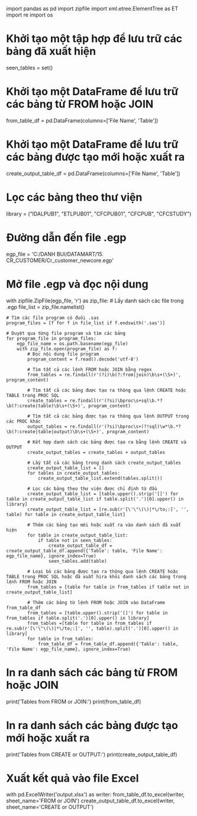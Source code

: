 import pandas as pd
import zipfile
import xml.etree.ElementTree as ET
import re
import os

# Khởi tạo một tập hợp để lưu trữ các bảng đã xuất hiện
seen_tables = set()

# Khởi tạo một DataFrame để lưu trữ các bảng từ FROM hoặc JOIN
from_table_df = pd.DataFrame(columns=['File Name', 'Table'])

# Khởi tạo một DataFrame để lưu trữ các bảng được tạo mới hoặc xuất ra
create_output_table_df = pd.DataFrame(columns=['File Name', 'Table'])

# Lọc các bảng theo thư viện
library = ("IDALPUB1", "ETLPUB01", "CFCPUB01", "CFCPUB", "CFCSTUDY")

# Đường dẫn đến file .egp
egp_file = 'C:/DANH BUI/DATAMART/15. CR_CUSTOMER/Cr_customer_newcore.egp'

# Mở file .egp và đọc nội dung
with zipfile.ZipFile(egp_file, 'r') as zip_file:
    # Lấy danh sách các file trong .egp
    file_list = zip_file.namelist()

    # Tìm các file program có đuôi .sas
    program_files = [f for f in file_list if f.endswith('.sas')]

    # Duyệt qua từng file program và tìm các bảng
    for program_file in program_files:
        egp_file_name = os.path.basename(egp_file)
        with zip_file.open(program_file) as f:
            # Đọc nội dung file program
            program_content = f.read().decode('utf-8')

            # Tìm tất cả các lệnh FROM hoặc JOIN bằng regex
            from_tables = re.findall(r'(?i)\b(?:from|join)\b\s+(\S+)', program_content)

            # Tìm tất cả các bảng được tạo ra thông qua lệnh CREATE hoặc TABLE trong PROC SQL
            create_tables = re.findall(r'(?si)\bproc\s+sql\b.*?\b(?:create|table)\b\s+(\S+)', program_content)

            # Tìm tất cả các bảng được tạo ra thông qua lệnh OUTPUT trong các PROC khác
            output_tables = re.findall(r'(?si)\bproc\s+(?!sql)\w*\b.*?\b(?:create|table|output)\b\s+(\S+)', program_content)

            # Kết hợp danh sách các bảng được tạo ra bằng lệnh CREATE và OUTPUT
            create_output_tables = create_tables + output_tables

            # Lấy tất cả các bảng trong danh sách create_output_tables
            create_output_table_list = []
            for tables in create_output_tables:
                create_output_table_list.extend(tables.split())

            # Lọc các bảng theo thư viện được chỉ định từ đầu
            create_output_table_list = [table.upper().strip('[]') for table in create_output_table_list if table.split('.')[0].upper() in library]
            create_output_table_list = [re.sub(r'[\'\"\(\)|*\/to;:]', '', table) for table in create_output_table_list]

            # Thêm các bảng tạo mới hoặc xuất ra vào danh sách đã xuất hiện
            for table in create_output_table_list:
                if table not in seen_tables:
                    create_output_table_df = create_output_table_df.append({'Table': table, 'File Name': egp_file_name}, ignore_index=True)
                    seen_tables.add(table)

            # Loại bỏ các bảng được tạo ra thông qua lệnh CREATE hoặc TABLE trong PROC SQL hoặc đã xuất hira khỏi danh sách các bảng trong lệnh FROM hoặc JOIN
            from_tables = [table for table in from_tables if table not in create_output_table_list]

            # Thêm các bảng từ lệnh FROM hoặc JOIN vào DataFrame from_table_df
            from_tables = [table.upper().strip('[]') for table in from_tables if table.split('.')[0].upper() in library]
            from_tables =[table for table in from_tables if re.sub(r'[\'\"\(\)|*\/to;:]', '', table).split('.')[0].upper() in library]
            for table in from_tables:
                from_table_df = from_table_df.append({'Table': table, 'File Name': egp_file_name}, ignore_index=True)

# In ra danh sách các bảng từ FROM hoặc JOIN
print('Tables from FROM or JOIN:')
print(from_table_df)

# In ra danh sách các bảng được tạo mới hoặc xuất ra
print('Tables from CREATE or OUTPUT:')
print(create_output_table_df)

# Xuất kết quả vào file Excel
with pd.ExcelWriter('output.xlsx') as writer:
    from_table_df.to_excel(writer, sheet_name='FROM or JOIN')
    create_output_table_df.to_excel(writer, sheet_name='CREATE or OUTPUT')
